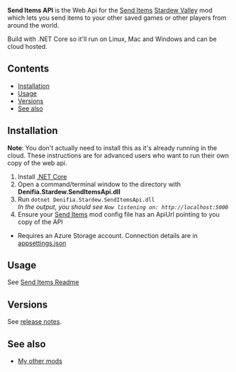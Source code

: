 ﻿**Send Items API** is the Web Api for the [Send Items](http://www.nexusmods.com/stardewvalley/mods/1087) [Stardew Valley](http://stardewvalley.net/) 
mod which lets you send items to your other saved games or other players from around the world.

Build with .NET Core so it'll run on Linux, Mac and Windows and can be cloud hosted.

## Contents
* [Installation](#installation)
* [Usage](#usage)
* [Versions](#versions)
* [See also](#see-also)

## Installation
**Note**: You don't actually need to install this as it's already running in the cloud.
These instructions are for advanced users who want to run their own copy of the web api.

1. Install [.NET Core](https://www.microsoft.com/net/core)
2. Open a command/terminal window to the directory with **Denifia.Stardew.SendItemsApi.dll**
3. Run `dotnet Denifia.Stardew.SendItemsApi.dll`  
   _In the output, you should see `Now listening on: http://localhost:5000`_
4. Ensure your [Send Items](http://www.nexusmods.com/stardewvalley/mods/1087) mod config file has an ApiUrl pointing to you copy of the API

* Requires an Azure Storage account. Connection details are in [appsettings.json](appsettings.json)

## Usage
See [Send Items Readme](../SendItems/readme.md)

## Versions
See [release notes](release-notes.md).

## See also
* [My other mods](../readme.md)